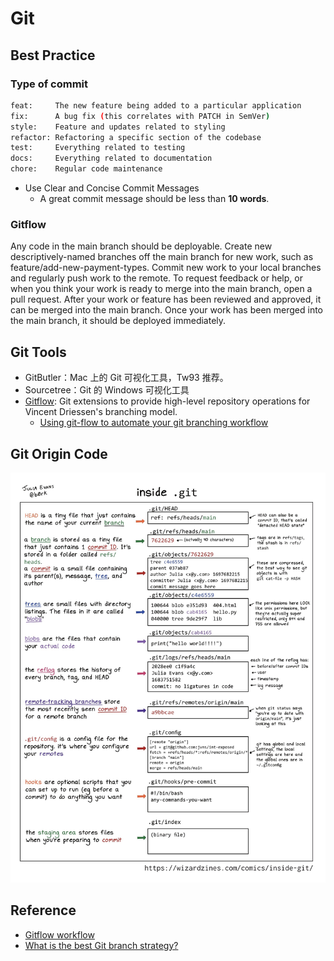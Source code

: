 # Git

## Best Practice

### Type of commit

```bash
feat:     The new feature being added to a particular application
fix:      A bug fix (this correlates with PATCH in SemVer)
style:    Feature and updates related to styling
refactor: Refactoring a specific section of the codebase
test:     Everything related to testing
docs:     Everything related to documentation
chore:    Regular code maintenance
```

- Use Clear and Concise Commit Messages
  - A great commit message should be less than **10 words**. 

### Gitflow

Any code in the main branch should be deployable.
Create new descriptively-named branches off the main branch for new work, such as feature/add-new-payment-types.
Commit new work to your local branches and regularly push work to the remote.
To request feedback or help, or when you think your work is ready to merge into the main branch, open a pull request.
After your work or feature has been reviewed and approved, it can be merged into the main branch.
Once your work has been merged into the main branch, it should be deployed immediately.



## Git Tools
- GitButler：Mac 上的 Git 可视化工具，Tw93 推荐。
- Sourcetree：Git 的 Windows 可视化工具
- [Gitflow](https://github.com/nvie/gitflow): Git extensions to provide high-level repository operations for Vincent Driessen's branching model.
  - [Using git-flow to automate your git branching workflow](https://jeffkreeftmeijer.com/git-flow/)

## Git Origin Code
![img](https://raw.githubusercontent.com/huyixi/Pics/main/uPic/TPHDX1.jpg)

## Reference

- [Gitflow workflow](https://www.atlassian.com/git/tutorials/comparing-workflows/gitflow-workflow)
- [What is the best Git branch strategy?](https://www.gitkraken.com/learn/git/best-practices/git-branch-strategy)

